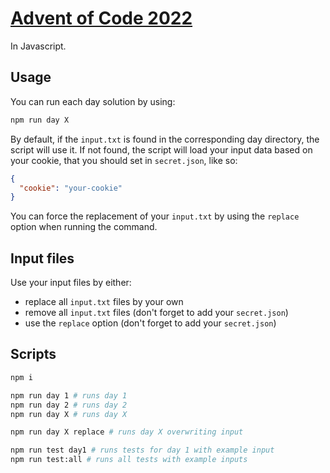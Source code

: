 # [Advent of Code 2022](https://adventofcode.com/2022)

In Javascript.

## Usage

You can run each day solution by using:
```bash
npm run day X
```

By default, if the `input.txt` is found in the corresponding day directory, the script will use it.
If not found, the script will load your input data based on your cookie, that you should set in `secret.json`, like so:
```json
{
  "cookie": "your-cookie"
}
```


You can force the replacement of your `input.txt` by using the `replace` option when running the command.

## Input files

Use your input files by either:

- replace all `input.txt` files by your own
- remove all `input.txt` files (don't forget to add your `secret.json`)
- use the `replace` option (don't forget to add your `secret.json`)


## Scripts

```bash
npm i

npm run day 1 # runs day 1
npm run day 2 # runs day 2
npm run day X # runs day X

npm run day X replace # runs day X overwriting input

npm run test day1 # runs tests for day 1 with example input
npm run test:all # runs all tests with example inputs
```
